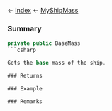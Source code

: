 ← [Index](Api-Index) ← [MyShipMass](Sandbox.ModAPI.Ingame.MyShipMass)

### Summary

```csharp
private public BaseMass
```csharp

Gets the base mass of the ship.

### Returns

### Example

### Remarks

